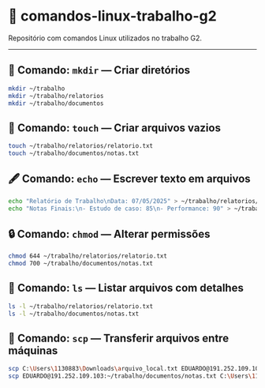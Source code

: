 # 🚀 comandos-linux-trabalho-g2

Repositório com comandos Linux utilizados no trabalho G2.

---

## 📁 Comando: `mkdir` — Criar diretórios

```bash
mkdir ~/trabalho
mkdir ~/trabalho/relatorios
mkdir ~/trabalho/documentos
```

## 📝 Comando: `touch` — Criar arquivos vazios
```bash
touch ~/trabalho/relatorios/relatorio.txt
touch ~/trabalho/documentos/notas.txt
```

## 🖋️ Comando: `echo` — Escrever texto em arquivos
```bash
echo "Relatório de Trabalho\nData: 07/05/2025" > ~/trabalho/relatorios/relatorio.txt
echo "Notas Finais:\n- Estudo de caso: 85\n- Performance: 90" > ~/trabalho/documentos/notas.txt
```

## 🔒 Comando: `chmod` — Alterar permissões
```bash
chmod 644 ~/trabalho/relatorios/relatorio.txt
chmod 700 ~/trabalho/documentos/notas.txt
```

## 📄 Comando: `ls` — Listar arquivos com detalhes
```bash
ls -l ~/trabalho/relatorios/relatorio.txt
ls -l ~/trabalho/documentos/notas.txt
```

## 🔄 Comando: `scp` — Transferir arquivos entre máquinas
```bash
scp C:\Users\1130883\Downloads\arquivo_local.txt EDUARDO@191.252.109.103:~/trabalho/
scp EDUARDO@191.252.109.103:~/trabalho/documentos/notas.txt C:\Users\1130883\Downloads\
```
